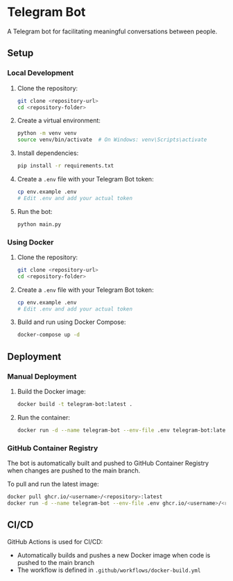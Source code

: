# Telegram Bot

A Telegram bot for facilitating meaningful conversations between people.

## Setup

### Local Development

1. Clone the repository:
   ```bash
   git clone <repository-url>
   cd <repository-folder>
   ```

2. Create a virtual environment:
   ```bash
   python -m venv venv
   source venv/bin/activate  # On Windows: venv\Scripts\activate
   ```

3. Install dependencies:
   ```bash
   pip install -r requirements.txt
   ```

4. Create a `.env` file with your Telegram Bot token:
   ```bash
   cp env.example .env
   # Edit .env and add your actual token
   ```

5. Run the bot:
   ```bash
   python main.py
   ```

### Using Docker

1. Clone the repository:
   ```bash
   git clone <repository-url>
   cd <repository-folder>
   ```

2. Create a `.env` file with your Telegram Bot token:
   ```bash
   cp env.example .env
   # Edit .env and add your actual token
   ```

3. Build and run using Docker Compose:
   ```bash
   docker-compose up -d
   ```

## Deployment

### Manual Deployment

1. Build the Docker image:
   ```bash
   docker build -t telegram-bot:latest .
   ```

2. Run the container:
   ```bash
   docker run -d --name telegram-bot --env-file .env telegram-bot:latest
   ```

### GitHub Container Registry

The bot is automatically built and pushed to GitHub Container Registry when changes are pushed to the main branch.

To pull and run the latest image:

```bash
docker pull ghcr.io/<username>/<repository>:latest
docker run -d --name telegram-bot --env-file .env ghcr.io/<username>/<repository>:latest
```

## CI/CD

GitHub Actions is used for CI/CD:
- Automatically builds and pushes a new Docker image when code is pushed to the main branch
- The workflow is defined in `.github/workflows/docker-build.yml`